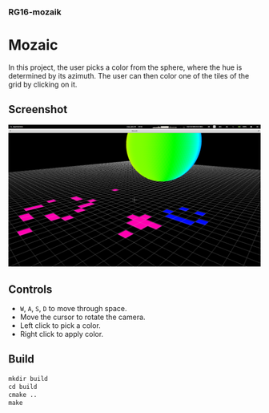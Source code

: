 ### RG16-mozaik
# Mozaic

In this project, the user picks a color from the sphere, where the hue is determined by its azimuth. The user can then color one of the tiles of the grid by clicking on it.

## Screenshot
![Screenshot](https://github.com/MATF-RG18/RG16-mozaik/blob/master/wiki_files/report_screenshots/08.png)

## Controls
* `W`, `A`, `S`, `D` to move through space.
* Move the cursor to rotate the camera.
* Left click to pick a color.
* Right click to apply color.

## Build

```
mkdir build
cd build
cmake ..
make
```
